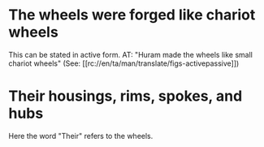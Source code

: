 # The wheels were forged like chariot wheels

This can be stated in active form. AT: "Huram made the wheels like small chariot wheels" (See: [[rc://en/ta/man/translate/figs-activepassive]])

# Their housings, rims, spokes, and hubs

Here the word "Their" refers to the wheels.

